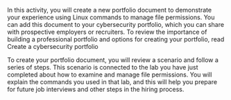 In this activity, you will create a new portfolio document to demonstrate your experience using Linux commands to manage file permissions. You can add this document to your cybersecurity portfolio, which you can share with prospective employers or recruiters. To review the importance of building a professional portfolio and options for creating your portfolio, read
Create a cybersecurity portfolio

To create your portfolio document, you will review a scenario and follow a series of steps. This scenario is connected to the lab you have just completed about how to examine and manage file permissions. You will explain the commands you used in that lab, and this will help you prepare for future job interviews and other steps in the hiring process.
